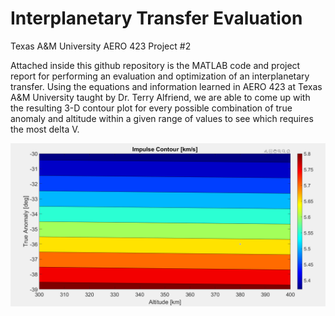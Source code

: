 # Interplanetary Transfer Evaluation
Texas A&M University 
AERO 423 Project #2

Attached inside this github repository is the MATLAB code and project report for performing an evaluation and optimization of an interplanetary transfer. Using the equations and information learned in AERO 423 at Texas A&M University taught by Dr. Terry Alfriend, we are able to come up with the resulting 3-D contour plot for every possible combination of true anomaly and altitude within a given range of values to see which requires the most delta V.

![Alt text](/ContourPlot.PNG)

